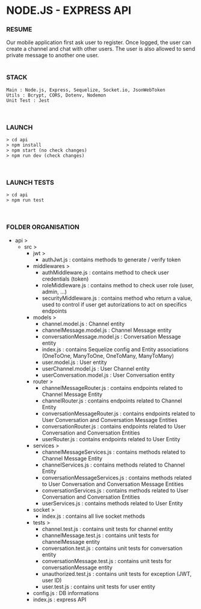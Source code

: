 # NODE.JS - EXPRESS API

### RESUME
Our mobile application first ask user to register. Once logged, the user can create a channel and chat with other users. The user is also allowed to send private message to another one user.  
<br/>

### STACK
```
Main : Node.js, Express, Sequelize, Socket.io, JsonWebToken
Utils : Bcrypt, CORS, Dotenv, Nodemon
Unit Test : Jest
``` 
<br/>

### LAUNCH
```
> cd api
> npm install
> npm start (no check changes)
> npm run dev (check changes)
```
<br/>

### LAUNCH TESTS
```
> cd api
> npm run test
```
<br/>

### FOLDER ORGANISATION
- api >
  - src >
    - jwt > 
      - authJwt.js : contains methods to generate / verify token  
    - middlewares >
      - authMiddleware.js : contains method to check user credentials (token)
      - roleMiddleware.js : contains method to check user role (user, admin, ...)
      - securityMiddleware.js : contains method who return a value, used to control if user get autorizations to act on specifics endpoints  
    - models >
      - channel.model.js : Channel entity
      - channelMessage.model.js : Channel Message entity
      - conversationMessage.model.js : Conversation Message entity
      - index.js : contains Sequelize config and Entity associations (OneToOne, ManyToOne, OneToMany, ManyToMany)
      - user.model.js : User entity
      - userChannel.model.js : User Channel entity
      - userConversation.model.js : User Conversation entity  
    - router >
      - channelMessageRouter.js : contains endpoints related to Channel Message Entity
      - channelRouter.js : contains endpoints related to Channel Entity
      - conversationMessageRouter.js : contains endpoints related to User Conversation and Conversation Message Entities
      - conversationRouter.js : contains endpoints related to User Conversation and Conversation Entities
      - userRouter.js : contains endpoints related to User Entity  
    - services >
      - channelMessageServices.js : contains methods related to Channel Message Entity
      - channelServices.js : contains methods related to Channel Entity
      - conversationMessageServices.js : contains methods related to User Conversation and Conversation Message Entities
      - conversationServices.js : contains methods related to User Conversation and Conversation Entities
      - userServices.js : contains methods related to User Entity   
    - socket >
      - index.js : contains all live socket methods
    - tests >
      - channel.test.js : contains unit tests for channel entity
      - channelMessage.test.js : contains unit tests for channelMessage entity
      - conversation.test.js : contains unit tests for conversation entity
      - conversationMessage.test.js : contains unit tests for conversationMessage entity
      - unauthorized.test.js : contains unit tests for exception (JWT, user ID)
      - user.test.js : contains unit tests for user entity
    - config.js : DB informations
    - index.js : express API
